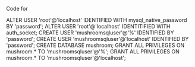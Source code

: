 Code for

ALTER USER 'root'@'localhost' IDENTIFIED WITH mysql_native_password BY 'password';
ALTER USER 'root'@'localhost' IDENTITIFIED WITH auth_socket;
CREATE USER 'mushroomsqluser'@'%' IDENTIFIED BY 'password';
CREATE USER 'mushroomsqluser'@'localhost' IDENTIFIED BY 'password';
CREATE DATABASE mushroom;
GRANT ALL PRIVILEGES ON mushroom.* TO 'mushroomsqluser'@'%';
GRANT ALL PRIVILEGES ON mushroom.* TO 'mushroomsqluser'@'localhost';